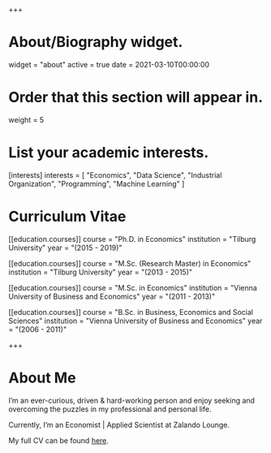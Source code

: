 +++
# About/Biography widget.
widget = "about"
active = true
date = 2021-03-10T00:00:00

# Order that this section will appear in.
weight = 5

# List your academic interests.
[interests]
  interests = [
    "Economics",
    "Data Science",
    "Industrial Organization",
    "Programming",
    "Machine Learning"
  ]

# Curriculum Vitae
[[education.courses]]
  course = "Ph.D. in Economics"
  institution = "Tilburg University"
  year = "(2015 - 2019)"

[[education.courses]]
  course = "M.Sc. (Research Master) in Economics"
  institution = "Tilburg University"
  year = "(2013 - 2015)"

[[education.courses]]
  course = "M.Sc. in Economics"
  institution = "Vienna University of Business and Economics"
  year = "(2011 - 2013)"

[[education.courses]]
  course = "B.Sc. in Business, Economics and Social Sciences"
  institution = "Vienna University of Business and Economics"
  year = "(2006 - 2011)"

+++

# About Me

I’m an ever-curious, driven & hard-working person and enjoy seeking and overcoming the puzzles in my professional and personal life.

Currently, I’m an Economist | Applied Scientist at Zalando Lounge.

My full CV can be found [here](/files/CurriculumVitae.pdf).
